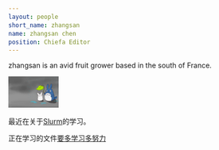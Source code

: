 ```yaml
---
layout: people
short_name: zhangsan
name: zhangsan chen
position: Chiefa Editor
---  
```


zhangsan is an avid fruit grower based in the south of France.  


 <img src="/images/龙猫.jpeg" width="20%">  

最近在关于[Slurm](https://slurm.schedmd.com)的学习。  

正在学习的文件[要多学习多努力](./author/xujing-indico.pdf)
